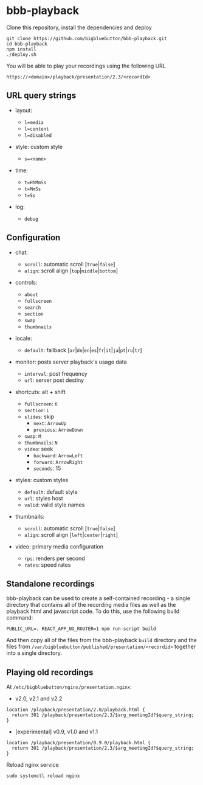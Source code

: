 # bbb-playback

Clone this repository, install the dependencies and deploy
```
git clone https://github.com/bigbluebutton/bbb-playback.git
cd bbb-playback
npm install
./deploy.sh
```

You will be able to play your recordings using the following URL
```
https://<domain>/playback/presentation/2.3/<recordId>
```

## URL query strings

- layout:
  - `l=media`
  - `l=content`
  - `l=disabled`

- style: custom style
  - `s=<name>`

- time:
  - `t=HhMmSs`
  - `t=MmSs`
  - `t=Ss`

- log:
  - `debug`

## Configuration

- chat:
  - `scroll`: automatic scroll [`true`|`false`]
  - `align`: scroll align [`top`|`middle`|`bottom`]

- controls:
  - `about`
  - `fullscreen`
  - `search`
  - `section`
  - `swap`
  - `thumbnails`

- locale:
  - `default`: fallback [`ar`|`de`|`en`|`es`|`fr`|`it`|`ja`|`pt`|`ru`|`tr`]

- monitor: posts server playback's usage data
  - `interval`: post frequency
  - `url`: server post destiny

- shortcuts: alt + shift
  - `fullscreen`: `K`
  - `section`: `L`
  - `slides`: skip
    - `next`: `ArrowUp`
    - `previous`: `ArrowDown`
  - `swap`: `M`
  - `thumbnails`: `N`
  - `video`: seek
    - `backward`: `ArrowLeft`
    - `forward`: `ArrowRight`
    - `seconds`: 15

- styles: custom styles
  - `default`: default style
  - `url`: styles host
  - `valid`: valid style names

- thumbnails:
  - `scroll`: automatic scroll [`true`|`false`]
  - `align`: scroll align [`left`|`center`|`right`]

- video: primary media configuration
  - `rps`: renders per second
  - `rates`: speed rates

## Standalone recordings

bbb-playback can be used to create a self-contained recording - a single directory that contains all of the recording media files as well as the playback html and javascript code. To do this, use the following build command:
```
PUBLIC_URL=. REACT_APP_NO_ROUTER=1 npm run-script build
```
And then copy all of the files from the bbb-playback `build` directory and the files from `/var/bigbluebutton/published/presentation/<recordid>` together into a single directory.

## Playing old recordings

At `/etc/bigbluebutton/nginx/presentation.nginx`:

 - v2.0, v2.1 and v2.2
```
location /playback/presentation/2.0/playback.html {
  return 301 /playback/presentation/2.3/$arg_meetingId?$query_string;
}
```
 - [experimental] v0.9, v1.0 and v1.1
```
location /playback/presentation/0.9.0/playback.html {
  return 301 /playback/presentation/2.3/$arg_meetingId?$query_string;
}
```

Reload nginx service
```
sudo systemctl reload nginx
```
